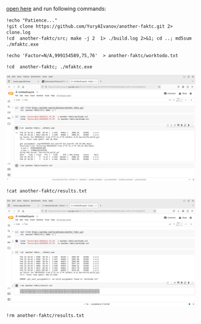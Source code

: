 
[open here](https://colab.research.google.com/) and run following commands: 

```
!echo "Patience..."
!git clone https://github.com/YuryAIvanov/another-faktc.git 2> clone.log
!cd  another-faktc/src; make -j 2  1> ./build.log 2>&1; cd ..; md5sum ./mfaktc.exe
```

```
!echo 'Factor=N/A,999154589,75,76'  > another-faktc/worktodo.txt
```

```
!cd  another-faktc; ./mfaktc.exe
```
![step 3](images/s03.png)

```
!cat another-faktc/results.txt
```
![step 4](images/s04.png)

```
!rm another-faktc/results.txt
```

